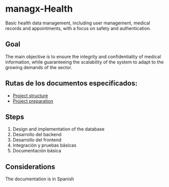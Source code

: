 # managx-Health
Basic health data management, including user management, medical records and appointments, with a focus on safety and authentication.

## Goal

The main objective is to ensure the integrity and confidentiality of medical information, while guaranteeing the scalability of the system to adapt to the growing demands of the sector.

## Rutas de los documentos especificados:

- [Project structure](_docs/STRUCTURE.md)
- [Project preparation](_docs/INSTALL.md)

## Steps

1. Design and implementation of the database
2. Desarrollo del backend
3. Desarrollo del frontend
4. Integración y pruebas básicas
5. Documentación básica

## Considerations

The documentation is in Spanish